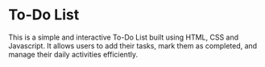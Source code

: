 # To-Do List 
  
 This is a simple and interactive To-Do List built using HTML, CSS and Javascript. 
 It allows users to add their tasks, mark them as completed, and manage their daily activities efficiently. 
  